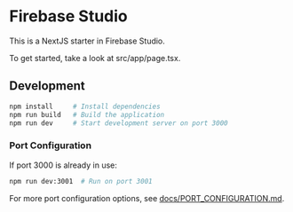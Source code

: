 # Firebase Studio

This is a NextJS starter in Firebase Studio.

To get started, take a look at src/app/page.tsx.

## Development

```bash
npm install     # Install dependencies
npm run build   # Build the application
npm run dev     # Start development server on port 3000
```

### Port Configuration

If port 3000 is already in use:
```bash
npm run dev:3001  # Run on port 3001
```

For more port configuration options, see [docs/PORT_CONFIGURATION.md](docs/PORT_CONFIGURATION.md).

